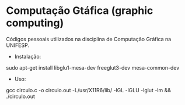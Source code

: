 # Computação Gtáfica (graphic computing)

Códigos pessoais utilizados na disciplina de Computação Gráfica na UNIFESP.

- Instalação: 

sudo apt-get install libglu1-mesa-dev freeglut3-dev mesa-common-dev

- Uso: 

gcc circulo.c -o circulo.out -L/usr/X11R6/lib/ -lGL -lGLU -lglut -lm && ./circulo.out
